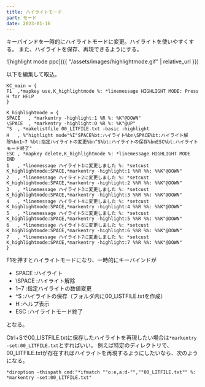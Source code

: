 ```yaml
---
title: ハイライトモード
part: モード
date: 2023-01-16
---
```

キーバインドを一時的にハイライトモードに変更。ハイライトを使いやすくする。
また、ハイライトを保存、再現できるようにする。

![highlight mode ppc]({{ "/assets/images/highlightmode.gif" | relative_url }})

以下を編集して取込。

```text
KC_main = {
F1	,*mapkey use,K_highlightmode %: *linemessage HIGHLIGHT MODE: Press H for HELP
}

K_highlightmode = {
SPACE	, *markentry -highlight:1 %R %: %K"@DOWN"
\SPACE	, *markentry -highlight:0 %R %: %K"@UP"
^S	, *makelistfile 00_LITFILE.txt -basic -highlight
H	, %"highlight mode"%I"SPACE%bt:ハイライト%bn\SPACE%bt:ハイライト解除%bn1~7 %bt:指定ハイライトの変更%bn^S%bt:ハイライトの保存%bnESC%bt:ハイライトモード終了"
ESC	, *mapkey delete,K_highlightmode %: *linemessage HIGHLIGHT MODE END
1	, *linemessage ハイライト1に変更しました %: *setcust K_highlightmode:SPACE,*markentry -highlight:1 %%R %%: %%K"@DOWN"
2	, *linemessage ハイライト2に変更しました %: *setcust K_highlightmode:SPACE,*markentry -highlight:2 %%R %%: %%K"@DOWN"
3	, *linemessage ハイライト3に変更しました %: *setcust K_highlightmode:SPACE,*markentry -highlight:3 %%R %%: %%K"@DOWN"
4	, *linemessage ハイライト4に変更しました %: *setcust K_highlightmode:SPACE,*markentry -highlight:4 %%R %%: %%K"@DOWN"
5	, *linemessage ハイライト5に変更しました %: *setcust K_highlightmode:SPACE,*markentry -highlight:5 %%R %%: %%K"@DOWN"
6	, *linemessage ハイライト6に変更しました %: *setcust K_highlightmode:SPACE,*markentry -highlight:6 %%R %%: %%K"@DOWN"
7	, *linemessage ハイライト7に変更しました %: *setcust K_highlightmode:SPACE,*markentry -highlight:7 %%R %%: %%K"@DOWN"
}
```

F1を押すとハイライトモードになり、一時的にキーバインドが

- SPACE	:ハイライト
- \SPACE	:ハイライト解除
- 1~7	:指定ハイライトの数値変更
- ^S	:ハイライトの保存（フォルダ内に00_LISTFILE.txtを作成）
- H	:ヘルプ表示
- ESC	:ハイライトモード終了

となる。

Ctrl+Sで00_LISTFILE.txtに保存したハイライトを再現したい場合は`*markentry -set:00_LITFILE.txt`とすればいい。
例えば特定のディレクトリで、00_LITFILE.txtが存在すればハイライトを再現するようにしたいなら、次のようになる。

```text
*diroption -thispath cmd:"*ifmatch ""o:e,a:d-"",""00_LITFILE.txt"" %: *markentry -set:00_LITFILE.txt"
```
